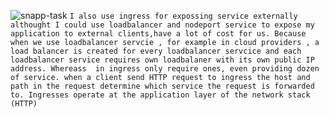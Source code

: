 ![snapp-task](https://user-images.githubusercontent.com/70238195/162207153-8c56c5bb-9aa2-46fe-8e99-1b687b4cad3b.jpg)
`I also use ingress for expossing service externally 
althought I could use loadbalancer and nodeport service to expose my application to external clients,have a lot of cost for us.
Because when we use loadbalancer servcie , for example in cloud providers , a load balancer is created for every loadbalancer servcice and each loadbalancer service requires own loadbalaner with its own public IP address. Whereass  in ingress only require ones, even providing dozen of service. when a client send HTTP request to ingress the host and path in the request determine which service the request is forwarded to.
Ingresses operate at the application layer of the network stack (HTTP)`
